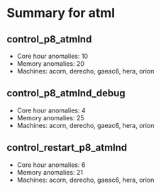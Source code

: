 # Summary for atml

## control_p8_atmlnd
- Core hour anomalies: 10
- Memory anomalies: 20
- Machines: acorn, derecho, gaeac6, hera, orion

## control_p8_atmlnd_debug
- Core hour anomalies: 4
- Memory anomalies: 25
- Machines: acorn, derecho, gaeac6, hera, orion

## control_restart_p8_atmlnd
- Core hour anomalies: 6
- Memory anomalies: 21
- Machines: acorn, derecho, gaeac6, hera, orion

